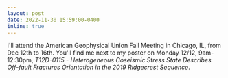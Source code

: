 ```yaml
---
layout: post
date: 2022-11-30 15:59:00-0400
inline: true
---
```


I'll attend the American Geophysical Union Fall Meeting in Chicago, IL, from Dec 12th to 16th. You'll find me next to my poster on Monday 12/12, 9am-12:30pm, *T12D-0115 - Heterogeneous Coseismic Stress State Describes Off-fault Fractures Orientation in the 2019 Ridgecrest Sequence*.
